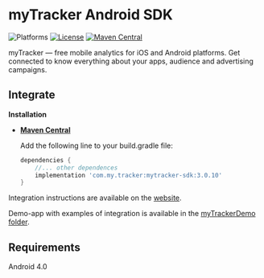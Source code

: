 # myTracker Android SDK

![Platforms][platforms-svg]
[![License][license-svg]][license-link]
[![Maven Central][maven-svg]][maven-link]

myTracker — free mobile analytics for iOS and Android platforms. Get connected to know everything about your apps, audience and advertising campaigns.

## Integrate

**Installation**
 - **[Maven Central][maven-link]**

   Add the following line to your build.gradle file:
   ```groovy
   dependencies {
       //... other dependences
       implementation 'com.my.tracker:mytracker-sdk:3.0.10'
   }
   ```

Integration instructions are available on the [website](https://tracker.my.com/docs/sdk/android/api).

Demo-app with examples of integration is available in the [myTrackerDemo folder](https://github.com/myTrackerSDK/mytracker-android/tree/master/myTrackerDemo).

## Requirements

Android 4.0

[license-svg]: https://img.shields.io/badge/license-LGPL-lightgrey.svg
[license-link]: https://github.com/myTrackerSDK/mytracker-android/blob/master/LICENSE

[maven-svg]: https://maven-badges.herokuapp.com/maven-central/com.my.tracker/mytracker-sdk/badge.svg
[maven-link]: https://search.maven.org/artifact/com.my.tracker/mytracker-sdk

[platforms-svg]: https://img.shields.io/badge/platform-Android-lightgrey.svg
